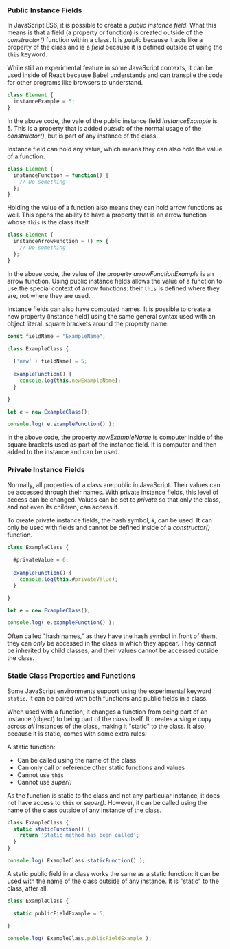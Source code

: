 
### Public Instance Fields

In JavaScript ES6, it is possible to create a *public instance field*. What this means is that a field (a property or function) is created outside of the *constructor()* function within a class. It is *public* because it acts like a property of the class and is a *field* because it is defined outside of using the `this` keyword.

While still an experimental feature in some JavaScript contexts, it can be used inside of React because Babel understands and can transpile the code for other programs like browsers to understand.

```javascript
class Element {
  instanceExample = 5;
}
```

In the above code, the vale of the public instance field *instanceExample* is 5. This is a property that is added *outside* of the normal usage of the *constructor()*, but is part of any instance of the class.

Instance field can hold any value, which means they can also hold the value of a function.

```javascript
class Element {
  instanceFunction = function() {
    // Do something
  };
}
```

Holding the value of a function also means they can hold arrow functions as well. This opens the ability to have a property that is an arrow function whose `this` is the class itself.

```javascript
class Element {
  instanceArrowFunction = () => {
    // Do something
  };
}
```

In the above code, the value of the property *arrowFunctionExample* is an arrow function. Using public instance fields allows the value of a function to use the special context of arrow functions: their `this` is defined where they are, not where they are used.

Instance fields can also have computed names. It is possible to create a new property (instance field) using the same general syntax used with an object literal: square brackets around the property name.

```javascript
const fieldName = "ExampleName";

class ExampleClass {
  
  ['new' + fieldName] = 5;
  
  exampleFunction() {
    console.log(this.newExampleName);
  }

}

let e = new ExampleClass();

console.log( e.exampleFunction() );
```

In the above code, the property *newExampleName* is computer inside of the square brackets used as part of the instance field. It is computer and then added to the instance and can be used.

### Private Instance Fields

Normally, all properties of a class are public in JavaScript. Their values can be accessed through their names. With private instance fields, this level of access can be changed. Values can be set to *private* so that only the class, and not even its children, can access it.

To create private instance fields, the hash symbol, `#`, can be used. It can only be used with fields and cannot be defined inside of a *constructor()* function.

```javascript
class ExampleClass {
  
  #privateValue = 6;
  
  exampleFunction() {
    console.log(this.#privateValue);
  }

}

let e = new ExampleClass();

console.log( e.exampleFunction() );
```

Often called "hash names," as they have the hash symbol in front of them, they can *only* be accessed in the class in which they appear. They cannot be inherited by child classes, and their values cannot be accessed outside the class.

### Static Class Properties and Functions

Some JavaScript environments support using the experimental keyword `static`. It can be paired with both functions and public fields in a class.

When used with a function, it changes a function from being part of an instance (object) to being part of the *class* itself. It creates a single copy across *all* instances of the class, making it "static" to the class. It also, because it is static, comes with some extra rules.

A static function:

- Can be called using the name of the class
- Can only call or reference other static functions and values
- Cannot use `this`
- Cannot use *super()*

As the function is static to the class and not any particular instance, it does not have access to `this` or *super()*. However, it can be called using the name of the class outside of any instance of the class.

```javascript
class ExampleClass {
  static staticFunction() {
    return 'Static method has been called';
  }
}

console.log( ExampleClass.staticFunction() );
```

A static public field in a class works the same as a static function: it can be used with the name of the class outside of any instance. It is "static" to the class, after all.

```javascript
class ExampleClass {

  static publicFieldExample = 5;

}

console.log( ExampleClass.publicFieldExample );

```
